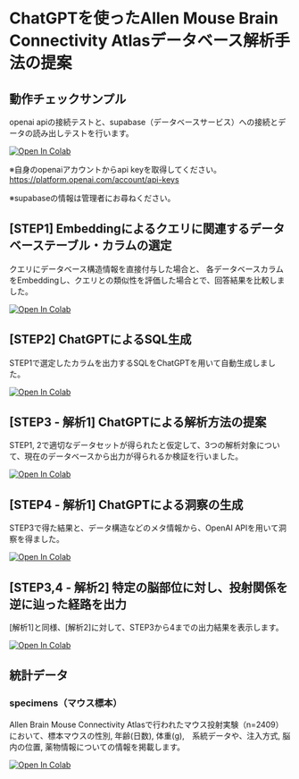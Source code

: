 # ChatGPTを使ったAllen Mouse Brain Connectivity Atlasデータベース解析手法の提案

## 動作チェックサンプル

openai apiの接続テストと、supabase（データベースサービス）への接続とデータの読み出しテストを行います。

[![Open In Colab](https://colab.research.google.com/assets/colab-badge.svg)](https://colab.research.google.com/github/FujiiWebWorks/chatgpt-database-analysis-app/blob/main/sample.ipynb)

※自身のopenaiアカウントからapi keyを取得してください。
https://platform.openai.com/account/api-keys

※supabaseの情報は管理者にお尋ねください。


## [STEP1] Embeddingによるクエリに関連するデータベーステーブル・カラムの選定

クエリにデータベース構造情報を直接付与した場合と、
各データベースカラムをEmbeddingし、クエリとの類似性を評価した場合とで、回答結果を比較しました。

[![Open In Colab](https://colab.research.google.com/assets/colab-badge.svg)](https://colab.research.google.com/github/FujiiWebWorks/chatgpt-database-analysis-app/blob/main/STEP1_select_table_columns_with_embedding.ipynb)


## [STEP2] ChatGPTによるSQL生成

STEP1で選定したカラムを出力するSQLをChatGPTを用いて自動生成しました。

[![Open In Colab](https://colab.research.google.com/assets/colab-badge.svg)](https://colab.research.google.com/github/FujiiWebWorks/chatgpt-database-analysis-app/blob/main/STEP2_generate_sql_with_openai_api.ipynb)



## [STEP3 - 解析1] ChatGPTによる解析方法の提案

STEP1, 2で適切なデータセットが得られたと仮定して、3つの解析対象について、現在のデータベースから出力が得られるか検証を行いました。

[![Open In Colab](https://colab.research.google.com/assets/colab-badge.svg)](https://colab.research.google.com/github/FujiiWebWorks/chatgpt-database-analysis-app/blob/main/STEP3_analyze_exported_data.ipynb)



## [STEP4 - 解析1] ChatGPTによる洞察の生成

STEP3で得た結果と、データ構造などのメタ情報から、OpenAI APIを用いて洞察を得ました。

[![Open In Colab](https://colab.research.google.com/assets/colab-badge.svg)](https://colab.research.google.com/github/FujiiWebWorks/chatgpt-database-analysis-app/blob/main/STEP4_request_chatgpt_for_insight.ipynb)


## [STEP3,4 - 解析2] 特定の脳部位に対し、投射関係を逆に辿った経路を出力

[解析1]と同様、[解析2]に対して、STEP3から4までの出力結果を表示します。

[![Open In Colab](https://colab.research.google.com/assets/colab-badge.svg)](https://colab.research.google.com/github/FujiiWebWorks/chatgpt-database-analysis-app/blob/main/STEP3_4_for_ANALYSIS_2.ipynb)


## 統計データ

### specimens（マウス標本）

Allen Brain Mouse Connectivity Atlasで行われたマウス投射実験（n=2409）において、標本マウスの性別, 年齢(日数), 体重(g),　系統データや、注入方式, 脳内の位置, 薬物情報についての情報を掲載します。

[![Open In Colab](https://colab.research.google.com/assets/colab-badge.svg)](https://colab.research.google.com/github/FujiiWebWorks/chatgpt-database-analysis-app/blob/main/stats_specimens.ipynb)
